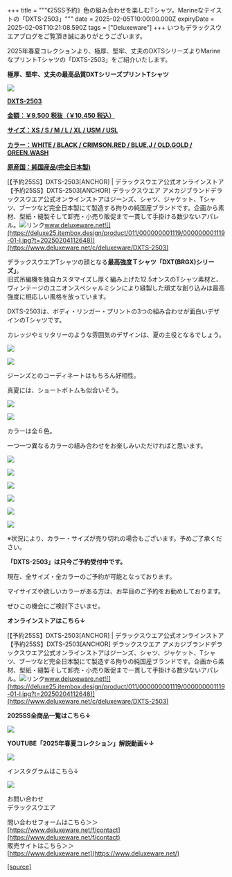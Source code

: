 +++
title = """《25SS予約》色の組み合わせを楽しむTシャツ。Marineなテイストの「DXTS-2503」"""
date = 2025-02-05T10:00:00.000Z
expiryDate = 2025-02-08T10:21:08.590Z
tags = ["Deluxeware"]
+++
いつもデラックスウエアブログをご覧頂き誠にありがとうございます。

2025年春夏コレクションより、極厚、堅牢、丈夫のDXTSシリーズよりMarineなプリントTシャツの「DXTS-2503」をご紹介いたします。

**極厚、堅牢、丈夫の最高品質DXTシリーズプリントTシャツ**

[![](https://stat.ameba.jp/user_images/20250205/15/deluxeware/cf/62/j/o0800080015540922757.jpg)](https://stat.ameba.jp/user_images/20250205/15/deluxeware/cf/62/j/o0800080015540922757.jpg)

**[DXTS-2503](https://www.deluxeware.net/c/deluxeware/DXTS-2503)**

**[金額：￥9,500 税抜（￥10,450 税込）](https://www.deluxeware.net/c/deluxeware/DXTS-2503)**

**[サイズ：XS / S / M / L / XL / USM / USL](https://www.deluxeware.net/c/deluxeware/DXTS-2503)**

**[カラー：WHITE / BLACK / CRIMSON.RED / BLUE.J / OLD.GOLD / GREEN.WASH](https://www.deluxeware.net/c/deluxeware/DXTS-2503)**

**[原産国：純国産品(完全日本製)](https://www.deluxeware.net/c/deluxeware/DXTS-2503)**

[【予約25SS】DXTS-2503\[ANCHOR\] | デラックスウエア公式オンラインストア【予約25SS】DXTS-2503\[ANCHOR\] デラックスウエア アメカジブランドデラックスウエア公式オンラインストアはジーンズ、シャツ、ジャケット、Tシャツ、ブーツなど完全日本製にて製造する拘りの純国産ブランドです。企画から素材、型紙・縫製そして卸売・小売り販促まで一貫して手掛ける数少ないアパレル。![リンク](https://c.stat100.ameba.jp/ameblo/symbols/v3.20.0/svg/gray/editor_link.svg)www.deluxeware.net![](https://deluxe25.itembox.design/product/011/000000001119/000000001119-01-l.jpg?t=20250204112648)](https://www.deluxeware.net/c/deluxeware/DXTS-2503)

デラックスウエアTシャツの顔となる**最高強度Ｔシャツ「DXT(BRGX)シリーズ」**。  
旧式吊編機を独自カスタマイズし厚く編み上げた12.5オンスのTシャツ素材と、ヴィンテージのユニオンスペシャルミシンにより縫製した頑丈な創り込みは最高強度に相応しい風格を放っています。

DXTS-2503は、ボディ・リンガー・プリントの3つの組み合わせが面白いデザインのTシャツです。

カレッジやミリタリーのような雰囲気のデザインは、夏の主役となるでしょう。

[![](https://stat.ameba.jp/user_images/20250205/15/deluxeware/3e/f6/j/o0800100015540911866.jpg)](https://stat.ameba.jp/user_images/20250205/15/deluxeware/3e/f6/j/o0800100015540911866.jpg)

[![](https://stat.ameba.jp/user_images/20250205/15/deluxeware/f9/f7/j/o0800100015540911860.jpg)](https://stat.ameba.jp/user_images/20250205/15/deluxeware/f9/f7/j/o0800100015540911860.jpg)

ジーンズとのコーディネートはもちろん好相性。

真夏には、ショートボトムも似合いそう。

[![](https://stat.ameba.jp/user_images/20250205/15/deluxeware/db/43/j/o0800100015540911856.jpg)](https://stat.ameba.jp/user_images/20250205/15/deluxeware/db/43/j/o0800100015540911856.jpg)

[![](https://stat.ameba.jp/user_images/20250205/15/deluxeware/ab/cf/j/o0800100015540911852.jpg)](https://stat.ameba.jp/user_images/20250205/15/deluxeware/ab/cf/j/o0800100015540911852.jpg)

カラーは全６色。

一つ一つ異なるカラーの組み合わせをお楽しみいただければと思います。

[![](https://stat.ameba.jp/user_images/20250205/16/deluxeware/aa/ad/j/o0800080015540929804.jpg)](https://stat.ameba.jp/user_images/20250205/16/deluxeware/aa/ad/j/o0800080015540929804.jpg)

[![](https://stat.ameba.jp/user_images/20250205/16/deluxeware/e1/62/j/o0800080015540929809.jpg)](https://stat.ameba.jp/user_images/20250205/16/deluxeware/e1/62/j/o0800080015540929809.jpg)

[![](https://stat.ameba.jp/user_images/20250205/16/deluxeware/d0/ba/j/o0800080015540929812.jpg)](https://stat.ameba.jp/user_images/20250205/16/deluxeware/d0/ba/j/o0800080015540929812.jpg)

[![](https://stat.ameba.jp/user_images/20250205/16/deluxeware/c3/bc/j/o0800080015540929816.jpg)](https://stat.ameba.jp/user_images/20250205/16/deluxeware/c3/bc/j/o0800080015540929816.jpg)

[![](https://stat.ameba.jp/user_images/20250205/16/deluxeware/fc/ce/j/o0800080015540929822.jpg)](https://stat.ameba.jp/user_images/20250205/16/deluxeware/fc/ce/j/o0800080015540929822.jpg)

[![](https://stat.ameba.jp/user_images/20250205/16/deluxeware/1a/cb/j/o0800080015540929825.jpg)](https://stat.ameba.jp/user_images/20250205/16/deluxeware/1a/cb/j/o0800080015540929825.jpg)

※状況により、カラー・サイズが売り切れの場合もございます。予めご了承ください。

**「DXTS-2503」は只今ご予約受付中です。**

現在、全サイズ・全カラーのご予約が可能となっております。

マイサイズや欲しいカラーがある方は、お早目のご予約をお勧めしております。

ぜひこの機会にご検討下さいませ。

**オンラインストアはこちら↓**

[【予約25SS】DXTS-2503\[ANCHOR\] | デラックスウエア公式オンラインストア【予約25SS】DXTS-2503\[ANCHOR\] デラックスウエア アメカジブランドデラックスウエア公式オンラインストアはジーンズ、シャツ、ジャケット、Tシャツ、ブーツなど完全日本製にて製造する拘りの純国産ブランドです。企画から素材、型紙・縫製そして卸売・小売り販促まで一貫して手掛ける数少ないアパレル。![リンク](https://c.stat100.ameba.jp/ameblo/symbols/v3.20.0/svg/gray/editor_link.svg)www.deluxeware.net![](https://deluxe25.itembox.design/product/011/000000001119/000000001119-01-l.jpg?t=20250204112648)](https://www.deluxeware.net/c/deluxeware/DXTS-2503)

**2025SS全商品一覧はこちら↓**

[![](https://stat.ameba.jp/user_images/20250114/17/deluxeware/cf/2d/j/o1200050015533133265.jpg?caw=800)](https://www.deluxeware.net/c/2025SSreserve)

**YOUTUBE「2025年春夏コレクション」解説動画↓↓**

**[![](https://stat.ameba.jp/user_images/20250108/16/deluxeware/ac/cf/j/o1200050015530951038.jpg?caw=800)](https://www.youtube.com/playlist?list=PLmcuUjZ67rhnclr762_W-zDg7FyyrNvqF)**

インスタグラムはこちら↓

[![](https://stat.ameba.jp/user_images/20240315/15/deluxeware/04/7f/j/o0800026015413271803.jpg?caw=800)](https://www.instagram.com/deluxeware/?hl=ja)

お問い合わせ  
デラックスウエア

問い合わせフォームはこちら＞＞  
[https://www.deluxeware.net/f/contact](https://www.deluxeware.net/f/contact)  
販売サイトはこちら＞＞  
[https://www.deluxeware.net](https://www.deluxeware.net/)

[[source]](https://ameblo.jp/deluxeware/entry-12885260439.html)
